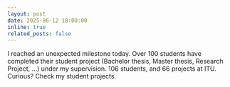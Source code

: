```yaml
---
layout: post
date: 2025-06-12 18:00:00
inline: true
related_posts: false
---
```


I reached an unexpected milestone today. Over 100 students have completed their student project (Bachelor thesis, Master thesis, Research Project, ...) under my supervision. 106 students, and 66 projects at ITU. Curious? Check my student projects.
